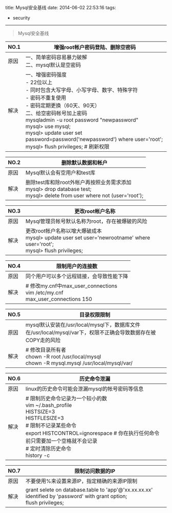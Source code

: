 title: Mysql安全基线
date: 2014-06-02 22:53:16
tags:

- security

---

> Mysql安全基线

<!-- more -->


|NO.1|增强root帐户密码登陆、删除空密码|
|-|-|
|原因|一、简单密码容易暴力破解<br>二、mysql默认是空密码|
|解决|一、增强密码强度<br>- 22位以上<br>- 同时包含大写字母、小写字母、数字、特殊字符<br>- 密码不重复使用 <br> - 密码定期更换（60天、90天）<br> 二、给空密码帐号加上密码<br>mysqladmin -u root password "newpassword" <br> mysql> use mysql; <br> mysql> update user set password=password('newpassword') where user='root';<br> mysql> flush privileges; # 刷新权限|

|NO.2|删除默认数据和帐户|
|-|-|
|原因|Mysql默认会有空用户和test库|
|解决|删除test库和除root外帐户再按照业务需求添加<br>mysql> drop database test;<br>mysql> delete from user where not (user='root');|

|NO.3|更改root帐户名称|
|-|-|
|原因|Mysql管理员帐号默认名称为root，存在被爆破的风险|
|解决|更改root帐户名称以增大爆破成本<br>mysql> update user set user='newrootname' where user='root';<br>mysql> flush privileges;|

|NO.4|限制用户的连接数|
|-|-|
|原因|同个用户可以多个远程链接，会导致性能下降|
|解决|# 修改my.cnf中max_user_connections<br>vim /etc/my.cnf <br> max_user_connections 150|

|NO.5|目录权限限制|
|-|-|
|原因|mysql默认安装在/usr/local/mysql下，数据库文件在/usr/local/mysql/var下，权限不正确会导致数据存在被COPY走的风险|
|解决|# 修改目录所有者 <br> chown -R root /usr/local/mysql<br>chown -R mysql.mysql /usr/local/mysql/var/|

|NO.6|历史命令泄漏|
|-|-|
|原因|linux的历史命令可能会泄漏mysql的帐号密码等信息|
|解决|# 限制历史命令记录为一个较小的数 <br> vim ~/.bash_profile <br> HISTSIZE=3 <br> HISTFLESIZE=3<br># 限制不记录某些命令 <br> export HISTCONTROL=ignorespace # 你在执行任何命令前只需要加一个空格就不会记录 <br># 定时清除历史命令 <br> history -c|

|NO.7|限制访问数据的IP|
|-|-|
|原因|不要使用%来设置来源IP，指定精确的来源IP限制|
|解决|grant selete on database.table to 'app'@'xx.xx.xx.xx' identified by 'password' with grant option;<br>flush privileges;|

